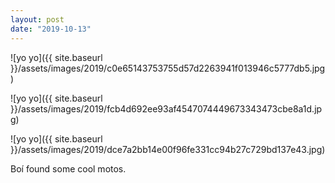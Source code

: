```yaml
---
layout: post
date: "2019-10-13"
---
```


![yo yo]({{ site.baseurl }}/assets/images/2019/c0e65143753755d57d2263941f013946c5777db5.jpg)

![yo yo]({{ site.baseurl }}/assets/images/2019/fcb4d692ee93af4547074449673343473cbe8a1d.jpg)

![yo yo]({{ site.baseurl }}/assets/images/2019/dce7a2bb14e00f96fe331cc94b27c729bd137e43.jpg)

Boí found some cool motos.
